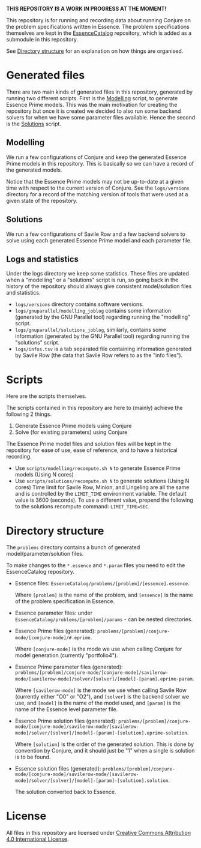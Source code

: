 **THIS REPOSITORY IS A WORK IN PROGRESS AT THE MOMENT!**

This repository is for running and recording data about running Conjure
on the problem specifications written in Essence. The problem
specifications themselves are kept in the
[EssenceCatalog](https://github.com/conjure-cp/EssenceCatalog)
repository, which is added as a submodule in this repository.

See [Directory structure](#directory-structure) for an explanation on
how things are organised.

# Generated files

There are two main kinds of generated files in this repository,
generated by running two different scripts. First is the
[Modelling](#modelling) script, to generate Essence Prime models. This
was the main motivation for creating the repository but once it is
created we decided to also run some backend solvers for when we have
some parameter files available. Hence the second is the
[Solutions](#solutions) script.

## Modelling

We run a few configurations of Conjure and keep the generated Essence
Prime models in this repository. This is basically so we can have a
record of the generated models.

Notice that the Essence Prime models may not be up-to-date at a given
time with respect to the current version of Conjure. See the
`logs/versions` directory for a record of the matching version of tools
that were used at a given state of the repository.

## Solutions

We run a few configurations of Savile Row and a few backend solvers to
solve using each generated Essence Prime model and each parameter file.

## Logs and statistics

Under the logs directory we keep some statistics. These files are
updated when a \"modelling\" or a \"solutions\" script is run, so going
back in the history of the repository should always give consistent
model/solution files and statistics.

-   `logs/versions` directory contains software versions.
-   `logs/gnuparallel/modelling_joblog` contains some information
    (generated by the GNU Parallel tool) regarding running the
    \"modelling\" script.
-   `logs/gnuparallel/solutions_joblog`, similarly, contains some
    information (generated by the GNU Parallel tool) regarding running
    the \"solutions\" script.
-   `logs/infos.tsv` is a tab separated file containing information
    generated by Savile Row (the data that Savile Row refers to as the
    \"info files\").

# Scripts

Here are the scripts themselves.

The scripts contained in this repository are here to (mainly) achieve
the following 2 things.

1.  Generate Essence Prime models using Conjure
2.  Solve (for existing parameters) using Conjure

The Essence Prime model files and solution files will be kept in the
repository for ease of use, ease of reference, and to have a historical
recording.

-   Use `scripts/modelling/recompute.sh N` to generate Essence Prime
    models (Using N cores)
-   Use `scripts/solutions/recompute.sh N` to generate solutions (Using
    N cores) Time limit for Savile Row, Minion, and Lingeling are all
    the same and is controlled by the `LIMIT_TIME` environment variable.
    The default value is 3600 (seconds). To use a different value, prepend
    the following to the solutions recompute command: `LIMIT_TIME=SEC`.

# Directory structure

The `problems` directory contains a bunch of generated model/parameter/solution files.

To make changes to the `*.essence` and `*.param` files you need to edit the EssenceCatalog repository.

-   Essence files:
     `EssenceCatalog/problems/[problem]/[essence].essence`.

     Where `[problem]` is the name of the problem, and `[essence]` is
      the name of the problem specification in Essence.

-    Essence parameter files: under `EssenceCatalog/problems/[problem]/params` - can be nested directories.

-    Essence Prime files (generated):
     `problems/[problem]/conjure-mode/[conjure-mode]/#.eprime`.

     Where `[conjure-mode]` is the mode we use when calling Conjure for
      model generation (currently \"portfolio4\").

-    Essence Prime parameter files (generated):
     `problems/[problem]/conjure-mode/[conjure-mode]/savilerow-mode/[savilerow-mode]/solver/[solver]/[model]-[param].eprime-param`.

     Where `[savilerow-mode]` is the mode we use when calling Savile Row
      (currently either \"O0\" or \"O2\"),
     and `[solver]` is the backend solver we use,
     and `[model]` is the name of the model used,
     and `[param]` is the name of the Essence level parameter file.

-    Essence Prime solution files (generated):
     `problems/[problem]/conjure-mode/[conjure-mode]/savilerow-mode/[savilerow-mode]/solver/[solver]/[model]-[param]-[solution].eprime-solution`.

     Where `[solution]` is the order of the generated solution. This is
      done by convention by Conjure, and it should just be \"1\" when a
      single is solution is to be found.

-    Essence solution files (generated):
     `problems/[problem]/conjure-mode/[conjure-mode]/savilerow-mode/[savilerow-mode]/solver/[solver]/[model]-[param]-[solution].solution`.

     The solution converted back to Essence.

# License

All files in this repository are licensed under [Creative Commons
Attribution 4.0 International
License](http://creativecommons.org/licenses/by/4.0/).
